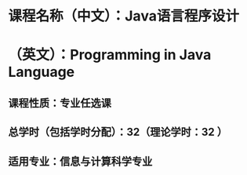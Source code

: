 # 课程名称（中文）：Java语言程序设计
# （英文）：Programming in Java Language

## 课程性质：专业任选课
## 总学时（包括学时分配）：32（理论学时：32 ）
## 适用专业：信息与计算科学专业
